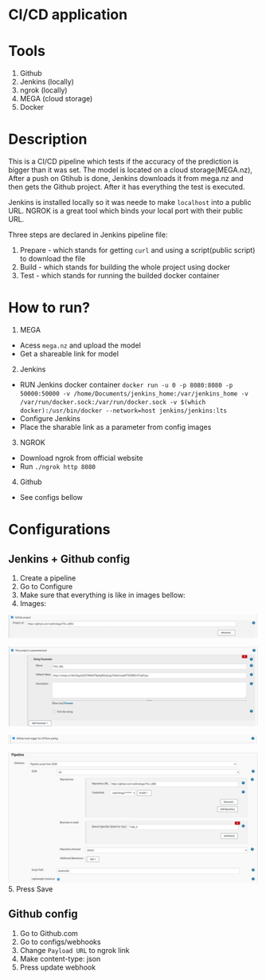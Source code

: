 # CI/CD application

# Tools
1. Github
2. Jenkins (locally)
3. ngrok (locally)
4. MEGA (cloud storage)
5. Docker

# Description
This is a CI/CD pipeline which tests if the accuracy of the prediction is bigger than it was set. The model is located on a cloud storage(MEGA.nz), After a push on Gtihub is done, Jenkins downloads it from mega.nz and then gets the Github project. After it has everything the test is executed.

Jenkins is installed locally so it was neede to make `localhost` into a public URL. NGROK is a great tool which binds your local port with their public URL.

Three steps are declared in Jenkins pipeline file:
1. Prepare - which stands for getting `curl` and using a script(public script) to download the file
2. Build - which stands for building the whole project using docker
3. Test - which stands for running the builded docker container

# How to run?
1. MEGA
- Acess `mega.nz` and upload the model
- Get a shareable link for model
2. Jenkins
- RUN Jenkins docker container `docker run -u 0 -p 8080:8080 -p 50000:50000 -v /home/Documents/jenkins_home:/var/jenkins_home -v /var/run/docker.sock:/var/run/docker.sock -v $(which docker):/usr/bin/docker --network=host jenkins/jenkins:lts`
- Configure Jenkins
- Place the sharable link as a parameter from config images
3. NGROK
- Download ngrok from official website
- Run `./ngrok http 8080`
4. Github
- See configs bellow


# Configurations

## Jenkins + Github config
1. Create a pipeline
2. Go to Configure
3. Make sure that everything is like in images bellow:
4. Images:

![alt text](./resources/jenkins_conf_1.jpeg)

![alt text](./resources/jenkins_conf_2.jpeg)

![alt text](./resources/jenkins_conf_3.png)

![alt text](./resources/jenkins_conf_4.jpeg)
5. Press Save

## Github config
1. Go to Github.com
2. Go to configs/webhooks
3. Change `Payload URL` to ngrok link
4. Make content-type: json
5. Press update webhook
